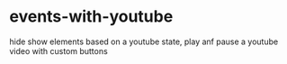 # events-with-youtube
hide show elements based on a youtube state, play anf pause a youtube video with custom buttons

